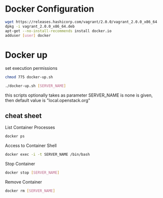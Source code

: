 # Docker Configuration

```bash
wget https://releases.hashicorp.com/vagrant/2.0.0/vagrant_2.0.0_x86_64.deb
dpkg -i vagrant_2.0.0_x86_64.deb
apt-get --no-install-recommends install docker.io
adduser [user] docker 
```

# Docker up

set execution permissions

```bash
chmod 775 docker-up.sh
```

```bash
./docker-up.sh [SERVER_NAME]
```
this scripts optionally takes as parameter SERVER_NAME
is none is given, then default value is "local.openstack.org"

## cheat sheet

List Container Processes

```bash
docker ps
``` 

Access to Container Shell

```bash
docker exec -i -t SERVER_NAME /bin/bash
``` 

Stop Container

```bash
docker stop [SERVER_NAME]
``` 

Remove Container

```bash
docker rm [SERVER_NAME]
``` 
